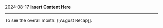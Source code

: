 2024-08-17
__Insert Content Here__
_______________________
To see the overall month: [[August Recap]].